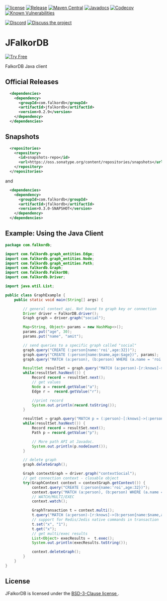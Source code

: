 [![license](https://img.shields.io/github/license/FalkorDB/JFalkorDB.svg)](https://github.com/FalkorDB/JFalkorDB/blob/master/LICENSE)
[![Release](https://img.shields.io/github/release/FalkorDB/JFalkorDB.svg)](https://github.com/FalkorDB/JFalkorDB/releases/latest)
[![Maven Central](https://maven-badges.herokuapp.com/maven-central/com.falkordb/jfalkordb/badge.svg)](https://maven-badges.herokuapp.com/maven-central/com.falkordb/jfalkordb)
[![Javadocs](https://www.javadoc.io/badge/com.falkordb/jfalkordb.svg)](https://www.javadoc.io/doc/com.falkordb/jfalkordb)
[![Codecov](https://codecov.io/gh/FalkorDB/JFalkorDB/branch/master/graph/badge.svg)](https://codecov.io/gh/FalkorDB/JFalkorDB)
[![Known Vulnerabilities](https://snyk.io/test/github/FalkorDB/JFalkorDB/badge.svg?targetFile=pom.xml)](https://snyk.io/test/github/FalkorDB/JFalkorDB?targetFile=pom.xml)

[![Discord](https://img.shields.io/discord/1146782921294884966?style=flat-square)](https://discord.gg/ErBEqN9E)
[![Discuss the project](https://img.shields.io/badge/discussions-FalkorDB-brightgreen.svg)](https://github.com/FalkorDB/FalkorDB/discussions)

# JFalkorDB

[![Try Free](https://img.shields.io/badge/Try%20Free-FalkorDB%20Cloud-FF8101?labelColor=FDE900&style=for-the-badge&link=https://app.falkordb.cloud)](https://app.falkordb.cloud)

FalkorDB Java client

## Official Releases

```xml
  <dependencies>
    <dependency>
      <groupId>com.falkordb</groupId>
      <artifactId>jfalkordb</artifactId>
      <version>0.2.9</version>
    </dependency>
  </dependencies>
```

## Snapshots

```xml
  <repositories>
    <repository>
      <id>snapshots-repo</id>
      <url>https://oss.sonatype.org/content/repositories/snapshots</url>
    </repository>
  </repositories>
```

and

```xml
  <dependencies>
    <dependency>
      <groupId>com.falkordb</groupId>
      <artifactId>jfalkordb</artifactId>
      <version>0.3.0-SNAPSHOT</version>
    </dependency>
  </dependencies>
```

## Example: Using the Java Client

```java
package com.falkordb;

import com.falkordb.graph_entities.Edge;
import com.falkordb.graph_entities.Node;
import com.falkordb.graph_entities.Path;
import com.falkordb.Graph;
import com.falkordb.FalkorDB;
import com.falkordb.Driver;

import java.util.List;

public class GraphExample {
    public static void main(String[] args) {

        // general context api. Not bound to graph key or connection
        Driver driver = FalkorDB.driver();
        Graph graph = driver.graph("social");

        Map<String, Object> params = new HashMap<>();
        params.put("age", 30);
        params.put("name", "amit");

        // send queries to a specific graph called "social"
        graph.query("CREATE (:person{name:'roi',age:32})");
        graph.query("CREATE (:person{name:$name,age:$age})", params);
        graph.query("MATCH (a:person), (b:person) WHERE (a.name = 'roi' AND b.name='amit') CREATE (a)-[:knows]->(b)");

        ResultSet resultSet = graph.query("MATCH (a:person)-[r:knows]->(b:person) RETURN a, r, b");
        while(resultSet.hasNext()) {
            Record record = resultSet.next();
            // get values
            Node a = record.getValue("a");
            Edge r =  record.getValue("r");

            //print record
            System.out.println(record.toString());
        }

        resultSet = graph.query("MATCH p = (:person)-[:knows]->(:person) RETURN p");
        while(resultSet.hasNext()) {
            Record record = resultSet.next();
            Path p = record.getValue("p");

            // More path API at Javadoc.
            System.out.println(p.nodeCount());
        }

        // delete graph
        graph.deleteGraph();

        Graph contextGraph = driver.graph("contextSocial");
        // get connection context - closable object
        try(GraphContext context = contextGraph.getContext()) {
            context.query("CREATE (:person{name:'roi',age:32})");
            context.query("MATCH (a:person), (b:person) WHERE (a.name = 'roi' AND b.name='amit') CREATE (a)-[:knows]->(b)");
            // WATCH/MULTI/EXEC
            context.watch();

            GraphTransaction t = context.multi();
            t.query("MATCH (a:person)-[r:knows]->(b:person{name:$name,age:$age}) RETURN a, r, b", params);
            // support for Redis/Jedis native commands in transaction
            t.set("x", "1");
            t.get("x");
            // get multi/exec results
            List<Object> execResults =  t.exec();
            System.out.println(execResults.toString());

            context.deleteGraph();
        }
    }
}

```

## License

JFalkorDB is licensed under the [BSD-3-Clause license ](https://github.com/FalkorDB/JFalkorDB/blob/master/LICENSE).
